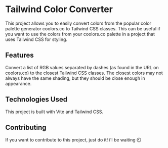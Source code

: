 # Tailwind Color Converter

This project allows you to easily convert colors from the popular color palette generator coolors.co to Tailwind CSS classes. This can be useful if you want to use the colors from your coolors.co palette in a project that uses Tailwind CSS for styling.

## Features

Convert a list of RGB values separated by dashes (as found in the URL on coolors.co) to the closest Tailwind CSS classes.
The closest colors may not always have the same shading, but they should be close enough in appearance.

## Technologies Used

This project is built with Vite and Tailwind CSS.

## Contributing

If you want to contribute to this project, just do it! i'l be waiting ⏲️

